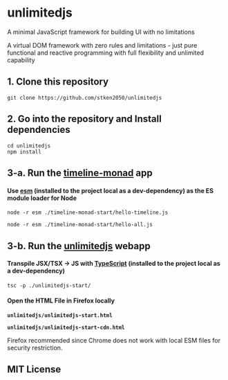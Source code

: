 # unlimitedjs
A minimal JavaScript framework for building UI with no limitations

A virtual DOM framework with zero rules and limitations - just pure functional and reactive programming with full flexibility and unlimited capability



## 1. Clone this repository

```
git clone https://github.com/stken2050/unlimitedjs
```

## 2. Go into the repository and Install dependencies

```
cd unlimitedjs
npm install
```

## 3-a. Run the [timeline-monad](https://github.com/stken2050/timeline-monad/) app

#### Use [esm](https://www.npmjs.com/package/esm) (installed to the project local as a dev-dependency) as the ES module loader for Node 
```
node -r esm ./timeline-monad-start/hello-timeline.js

node -r esm ./timeline-monad-start/hello-all.js
```

## 3-b. Run the [unlimitedjs](https://github.com/stken2050/unlimitedjs) webapp

#### Transpile JSX/TSX -> JS with [TypeScript](https://www.typescriptlang.org/) (installed to the project local as a dev-dependency)

```
tsc -p ./unlimitedjs-start/
```

#### Open the HTML File in Firefox locally

**`unlimitedjs/unlimitedjs-start.html`**

**`unlimitedjs/unlimitedjs-start-cdn.html`**

Firefox recommended since Chrome does not work with local ESM files for security restriction.

## MIT License